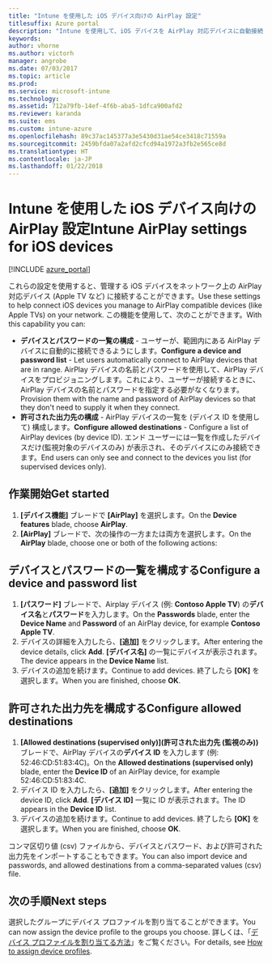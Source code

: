 ```yaml
---
title: "Intune を使用した iOS デバイス向けの AirPlay 設定"
titlesuffix: Azure portal
description: "Intune を使用して、iOS デバイスを AirPlay 対応デバイスに自動接続する方法について説明します。"
keywords: 
author: vhorne
ms.author: victorh
manager: angrobe
ms.date: 07/03/2017
ms.topic: article
ms.prod: 
ms.service: microsoft-intune
ms.technology: 
ms.assetid: 712a79fb-14ef-4f6b-aba5-1dfca900afd2
ms.reviewer: karanda
ms.suite: ems
ms.custom: intune-azure
ms.openlocfilehash: 89c37ac145377a3e5430d31ae54ce3418c71559a
ms.sourcegitcommit: 2459bfda07a2afd2cfcd94a1972a3fb2e565ce8d
ms.translationtype: HT
ms.contentlocale: ja-JP
ms.lasthandoff: 01/22/2018
---
```

# <a name="intune-airplay-settings-for-ios-devices"></a><span data-ttu-id="f2d6f-103">Intune を使用した iOS デバイス向けの AirPlay 設定</span><span class="sxs-lookup"><span data-stu-id="f2d6f-103">Intune AirPlay settings for iOS devices</span></span>

[!INCLUDE [azure_portal](./includes/azure_portal.md)]

<span data-ttu-id="f2d6f-104">これらの設定を使用すると、管理する iOS デバイスをネットワーク上の AirPlay 対応デバイス (Apple TV など) に接続することができます。</span><span class="sxs-lookup"><span data-stu-id="f2d6f-104">Use these settings to help connect iOS devices you manage to AirPlay compatible devices (like Apple TVs) on your network.</span></span>
<span data-ttu-id="f2d6f-105">この機能を使用して、次のことができます。</span><span class="sxs-lookup"><span data-stu-id="f2d6f-105">With this capability you can:</span></span>

- <span data-ttu-id="f2d6f-106">**デバイスとパスワードの一覧の構成** - ユーザーが、範囲内にある AirPlay デバイスに自動的に接続できるようにします。</span><span class="sxs-lookup"><span data-stu-id="f2d6f-106">**Configure a device and password list** - Let users automatically connect to AirPlay devices that are in range.</span></span> <span data-ttu-id="f2d6f-107">AirPlay デバイスの名前とパスワードを使用して、AirPlay デバイスをプロビジョニングします。これにより、ユーザーが接続するときに、AirPlay デバイスの名前とパスワードを指定する必要がなくなります。</span><span class="sxs-lookup"><span data-stu-id="f2d6f-107">Provision them with the name and password of AirPlay devices so that they don't need to supply it when they connect.</span></span>
- <span data-ttu-id="f2d6f-108">**許可された出力先の構成** - AirPlay デバイスの一覧を (デバイス ID を使用して) 構成します。</span><span class="sxs-lookup"><span data-stu-id="f2d6f-108">**Configure allowed destinations** - Configure a list of AirPlay devices (by device ID).</span></span> <span data-ttu-id="f2d6f-109">エンド ユーザーには一覧を作成したデバイスだけ(監視対象のデバイスのみ) が表示され、そのデバイスにのみ接続できます。</span><span class="sxs-lookup"><span data-stu-id="f2d6f-109">End users can only see and connect to the devices you list (for supervised devices only).</span></span>

## <a name="get-started"></a><span data-ttu-id="f2d6f-110">作業開始</span><span class="sxs-lookup"><span data-stu-id="f2d6f-110">Get started</span></span>

1. <span data-ttu-id="f2d6f-111">**[デバイス機能]** ブレードで **[AirPlay]** を選択します。</span><span class="sxs-lookup"><span data-stu-id="f2d6f-111">On the **Device features** blade, choose **AirPlay**.</span></span>
2. <span data-ttu-id="f2d6f-112">**[AirPlay]** ブレードで、次の操作の一方または両方を選択します。</span><span class="sxs-lookup"><span data-stu-id="f2d6f-112">On the **AirPlay** blade, choose one or both of the following actions:</span></span>

## <a name="configure-a-device-and-password-list"></a><span data-ttu-id="f2d6f-113">デバイスとパスワードの一覧を構成する</span><span class="sxs-lookup"><span data-stu-id="f2d6f-113">Configure a device and password list</span></span>

1. <span data-ttu-id="f2d6f-114">**[パスワード]** ブレードで、Airplay デバイス (例: **Contoso Apple TV**) の**デバイス名**と**パスワード**を入力します。</span><span class="sxs-lookup"><span data-stu-id="f2d6f-114">On the **Passwords** blade, enter the **Device Name** and **Password** of an AirPlay device, for example **Contoso Apple TV**.</span></span>
2. <span data-ttu-id="f2d6f-115">デバイスの詳細を入力したら、**[追加]** をクリックします。</span><span class="sxs-lookup"><span data-stu-id="f2d6f-115">After entering the device details, click **Add**.</span></span> <span data-ttu-id="f2d6f-116">**[デバイス名]** の一覧にデバイスが表示されます。</span><span class="sxs-lookup"><span data-stu-id="f2d6f-116">The device appears in the **Device Name** list.</span></span>
3. <span data-ttu-id="f2d6f-117">デバイスの追加を続けます。</span><span class="sxs-lookup"><span data-stu-id="f2d6f-117">Continue to add devices.</span></span> <span data-ttu-id="f2d6f-118">終了したら **[OK]** を選択します。</span><span class="sxs-lookup"><span data-stu-id="f2d6f-118">When you are finished, choose **OK**.</span></span>


## <a name="configure-allowed-destinations"></a><span data-ttu-id="f2d6f-119">許可された出力先を構成する</span><span class="sxs-lookup"><span data-stu-id="f2d6f-119">Configure allowed destinations</span></span>

1. <span data-ttu-id="f2d6f-120">**[Allowed destinations (supervised only)]\(許可された出力先 (監視のみ)\)** ブレードで、AirPlay デバイスの**デバイス ID** を入力します (例: 52:46:CD:51:83:4C)。</span><span class="sxs-lookup"><span data-stu-id="f2d6f-120">On the **Allowed destinations (supervised only)** blade, enter the **Device ID** of an AirPlay device, for example 52:46:CD:51:83:4C.</span></span>
2. <span data-ttu-id="f2d6f-121">デバイス ID を入力したら、**[追加]** をクリックします。</span><span class="sxs-lookup"><span data-stu-id="f2d6f-121">After entering the device ID, click **Add**.</span></span> <span data-ttu-id="f2d6f-122">**[デバイス ID]** 一覧に ID が表示されます。</span><span class="sxs-lookup"><span data-stu-id="f2d6f-122">The ID appears in the **Device ID** list.</span></span>
3. <span data-ttu-id="f2d6f-123">デバイスの追加を続けます。</span><span class="sxs-lookup"><span data-stu-id="f2d6f-123">Continue to add devices.</span></span> <span data-ttu-id="f2d6f-124">終了したら **[OK]** を選択します。</span><span class="sxs-lookup"><span data-stu-id="f2d6f-124">When you are finished, choose **OK**.</span></span>

<span data-ttu-id="f2d6f-125">コンマ区切り値 (csv) ファイルから、デバイスとパスワード、および許可された出力先をインポートすることもできます。</span><span class="sxs-lookup"><span data-stu-id="f2d6f-125">You can also import device and passwords, and allowed destinations from a comma-separated values (csv) file.</span></span>


## <a name="next-steps"></a><span data-ttu-id="f2d6f-126">次の手順</span><span class="sxs-lookup"><span data-stu-id="f2d6f-126">Next steps</span></span>

<span data-ttu-id="f2d6f-127">選択したグループにデバイス プロファイルを割り当てることができます。</span><span class="sxs-lookup"><span data-stu-id="f2d6f-127">You can now assign the device profile to the groups you choose.</span></span> <span data-ttu-id="f2d6f-128">詳しくは、「[デバイス プロファイルを割り当てる方法](device-profile-assign.md)」をご覧ください。</span><span class="sxs-lookup"><span data-stu-id="f2d6f-128">For details, see [How to assign device profiles](device-profile-assign.md).</span></span>

